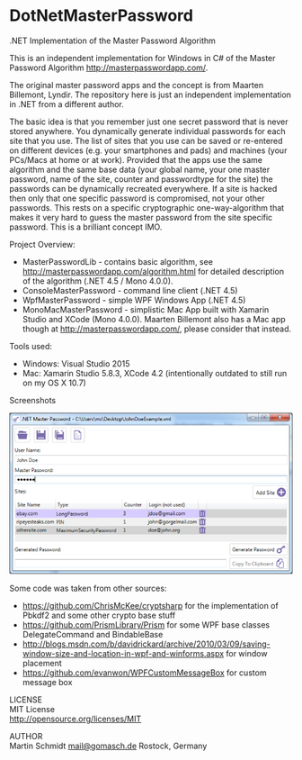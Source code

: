 # DotNetMasterPassword
.NET Implementation of the Master Password Algorithm

This is an independent implementation for Windows in C# of the Master Password Algorithm http://masterpasswordapp.com/.

The original master password apps and the concept is from Maarten Billemont, Lyndir. The repository here is just an independent implementation in .NET from a different author.

The basic idea is that you remember just one secret password that is never stored anywhere. You dynamically generate individual passwords for each site that you use.
The list of sites that you use can be saved or re-entered on different devices (e.g. your smartphones and pads) and machines (your PCs/Macs at home or at work).
Provided that the apps use the same algorithm and the same base data (your global name, your one master password, name of the site, counter and passwordtype for the site)
the passwords can be dynamically recreated everywhere. If a site is hacked then only that one specific password is compromised, not your other passwords. This 
rests on a specific cryptographic one-way-algorithm that makes it very hard to guess the master password from the site specific password. This is a brilliant concept IMO.

Project Overview:
* MasterPasswordLib - contains basic algorithm, see http://masterpasswordapp.com/algorithm.html for detailed description of the algorithm (.NET 4.5 / Mono 4.0.0).
* ConsoleMasterPassword - command line client (.NET 4.5)
* WpfMasterPassword - simple WPF Windows App (.NET 4.5)
* MonoMacMasterPassword - simplistic Mac App built with Xamarin Studio and XCode (Mono 4.0.0).
  Maarten Billemont also has a Mac app though at http://masterpasswordapp.com/, please consider that instead.

Tools used:
* Windows: Visual Studio 2015
* Mac: Xamarin Studio 5.8.3, XCode 4.2 (intentionally outdated to still run on my OS X 10.7)

Screenshots

![Windows GUI Screenshot](WpfMasterPassword/Screenshot.png?raw=true "Windows GUI Screenshot")

Some code was taken from other sources:
* https://github.com/ChrisMcKee/cryptsharp for the implementation of Pbkdf2 and some other crypto base stuff
* https://github.com/PrismLibrary/Prism for some WPF base classes DelegateCommand and BindableBase 
* http://blogs.msdn.com/b/davidrickard/archive/2010/03/09/saving-window-size-and-location-in-wpf-and-winforms.aspx for window placement
* https://github.com/evanwon/WPFCustomMessageBox for custom message box

LICENSE<br>
MIT License<br>
http://opensource.org/licenses/MIT

AUTHOR<br>
Martin Schmidt mail@gomasch.de Rostock, Germany
